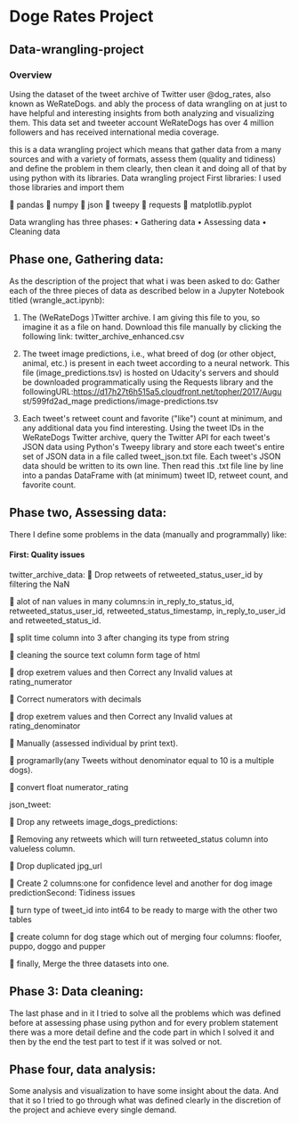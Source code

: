 # Doge Rates Project
## Data-wrangling-project

### Overview

Using the dataset of the tweet archive of Twitter user
@dog_rates, also known as WeRateDogs. and ably the
process of data wrangling on at just to have helpful and
interesting insights from both analyzing and visualizing
them. This data set and tweeter account WeRateDogs
has over 4 million followers and has received
international media coverage.

this is a data wrangling project which means that gather data from a
many sources and with a variety of formats, assess them (quality and
tidiness) and define the problem in them clearly, then clean it and doing
all of that by using python with its libraries.
Data wrangling project
First libraries:
I used those libraries and import them

 pandas
 numpy
 json
 tweepy
 requests
 matplotlib.pyplot

Data wrangling has three phases:
• Gathering data
• Assessing data
• Cleaning data 

## Phase one, Gathering data:

As the description of the project that what i was been asked to do:
Gather each of the three pieces of data as described below in a Jupyter
Notebook titled (wrangle_act.ipynb):

1. The (WeRateDogs )Twitter archive. I am giving this file to you, so
imagine it as a file on hand. Download this file manually by clicking the
following link: twitter_archive_enhanced.csv

2. The tweet image predictions, i.e., what breed of dog (or other object,
animal, etc.) is present in each tweet according to a neural network. This
file (image_predictions.tsv) is hosted on Udacity's servers and should be
downloaded programmatically using the Requests library and the
followingURL:https://d17h27t6h515a5.cloudfront.net/topher/2017/Augu
st/599fd2ad_mage predictions/image-predictions.tsv

3. Each tweet's retweet count and favorite ("like") count at minimum,
and any additional data you find interesting. Using the tweet IDs in the
WeRateDogs Twitter archive, query the Twitter API for each tweet's
JSON data using Python's Tweepy library and store each tweet's entire
set of JSON data in a file called tweet_json.txt file. Each tweet's JSON
data should be written to its own line. Then read this .txt file line by line
into a pandas DataFrame with (at minimum) tweet ID, retweet count,
and favorite count.

## Phase two, Assessing data:
There I define some problems in the data (manually and programmally)
like:
#### First: Quality issues

twitter_archive_data:
 Drop retweets of retweeted_status_user_id by filtering the NaN

 alot of nan values in many columns:in in_reply_to_status_id,
retweeted_status_user_id, retweeted_status_timestamp,
in_reply_to_user_id and retweeted_status_id.

 split time column into 3 after changing its type from string

 cleaning the source text column form tage of html

 drop exetrem values and then Correct any Invalid values at
rating_numerator

 Correct numerators with decimals

 drop exetrem values and then Correct any Invalid values at
rating_denominator

 Manually (assessed individual by print text).

 programarlly(any Tweets without denominator equal to 10 is
a multiple dogs).

 convert float numerator_rating

json_tweet:

 Drop any retweets
image_dogs_predictions:

 Removing any retweets which will turn retweeted_status column
into valueless column.

 Drop duplicated jpg_url

 Create 2 columns:one for confidence level and another for dog
image predictionSecond: Tidiness issues

 turn type of tweet_id into int64 to be ready to marge with the other
two tables

 create column for dog stage which out of merging four columns:
floofer, puppo, doggo and pupper

 finally, Merge the three datasets into one.

## Phase 3: Data cleaning:
The last phase and in it I tried to solve all the problems which was
defined before at assessing phase using python and for every problem
statement there was a more detail define and the code part in which I
solved it and then by the end the test part to test if it was solved or not.

## Phase four, data analysis:
Some analysis and visualization to have some insight about the data.
And that it so I tried to go through what was defined clearly in the
discretion of the project and achieve every single demand.

